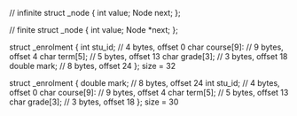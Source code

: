 // infinite
struct _node {
    int value;
    Node next;
};

// finite
struct _node {
    int value;
    Node *next;
};

struct _enrolment {
    int stu_id;        // 4 bytes, offset 0
    char course[9]:    // 9 bytes, offset 4
    char term[5];      // 5 bytes, offset 13
    char grade[3];     // 3 bytes, offset 18
    double mark;       // 8 bytes, offset 24
}; size = 32

struct _enrolment {
    double mark;       // 8 bytes, offset 24
    int stu_id;        // 4 bytes, offset 0
    char course[9]:    // 9 bytes, offset 4
    char term[5];      // 5 bytes, offset 13
    char grade[3];     // 3 bytes, offset 18
}; size = 30